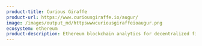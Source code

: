 ```yaml
---
product-title: Curious Giraffe
product-url: https://www.curiousgiraffe.io/augur/
image: /images/output_md/httpswwwcuriousgiraffeioaugur.png
ecosystem: ethereum
product-description: Ethereum blockchain analytics for decentralized finance platforms
---
```

